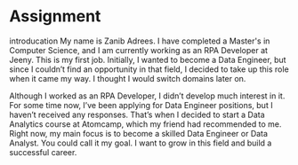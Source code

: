 # Assignment
introducation
My name is Zanib Adrees. I have completed a Master's in Computer Science, and I am currently working as an RPA Developer at Jeeny. This is my first job. Initially, I wanted to become a Data Engineer, but since I couldn’t find an opportunity in that field, I decided to take up this role when it came my way. I thought I would switch domains later on.<br>

Although I worked as an RPA Developer, I didn’t develop much interest in it. For some time now, I’ve been applying for Data Engineer positions, but I haven’t received any responses. That’s when I decided to start a Data Analytics course at Atomcamp, which my friend had recommended to me.<br>
Right now, my main focus is to become a skilled Data Engineer or Data Analyst. You could call it my goal. I want to grow in this field and build a successful career.
